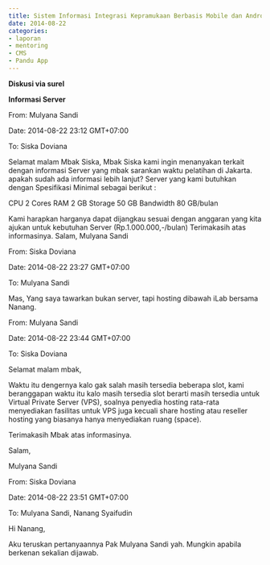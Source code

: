 ```yaml
---
title: Sistem Informasi Integrasi Kepramukaan Berbasis Mobile dan Android - Mentoring 22 Agustus 2014
date: 2014-08-22
categories:
- laporan
- mentoring
- CMS
- Pandu App
---
```


**Diskusi via surel**

**Informasi Server**

From: Mulyana Sandi 

Date: 2014-08-22 23:12 GMT+07:00 

To: Siska Doviana

Selamat malam Mbak Siska, 
Mbak Siska kami ingin menanyakan terkait dengan informasi Server yang mbak sarankan waktu pelatihan di Jakarta. apakah sudah ada informasi lebih lanjut? 
Server yang kami butuhkan dengan Spesifikasi Minimal sebagai berikut :

CPU 2 Cores
RAM 2 GB
Storage 50 GB
Bandwidth 80 GB/bulan

Kami harapkan harganya dapat dijangkau sesuai dengan anggaran yang kita ajukan untuk kebutuhan Server (Rp.1.000.000,-/bulan) 
Terimakasih atas informasinya. 
Salam, 
Mulyana Sandi


From: Siska Doviana 

Date: 2014-08-22 23:27 GMT+07:00 

To: Mulyana Sandi

Mas, 
Yang saya tawarkan bukan server, tapi hosting dibawah iLab bersama Nanang.


From: Mulyana Sandi 

Date: 2014-08-22 23:44 GMT+07:00 

To: Siska Doviana

Selamat malam mbak, 

Waktu itu dengernya kalo gak salah masih tersedia beberapa slot, kami beranggapan waktu itu kalo masih tersedia slot berarti masih tersedia untuk Virtual Private Server (VPS), soalnya penyedia hosting rata-rata menyediakan fasilitas untuk VPS juga kecuali share hosting atau reseller hosting yang biasanya hanya menyediakan ruang (space). 

Terimakasih Mbak atas informasinya. 

Salam, 

Mulyana Sandi


From: Siska Doviana 

Date: 2014-08-22 23:51 GMT+07:00 

To: Mulyana Sandi, Nanang Syaifudin

Hi Nanang, 

Aku teruskan pertanyaannya Pak Mulyana Sandi yah. Mungkin apabila berkenan sekalian dijawab.
